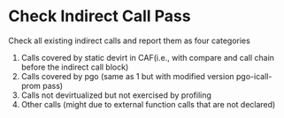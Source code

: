 
# Check Indirect Call Pass
Check all existing indirect calls and report them as four categories
1. Calls covered by static devirt in CAF(i.e., with compare and call chain before the indirect call block)
2. Calls covered by pgo (same as 1 but with modified version pgo-icall-prom pass)
3. Calls not devirtualized but not exercised by profiling
4. Other calls (might due to external function calls that are not declared)
